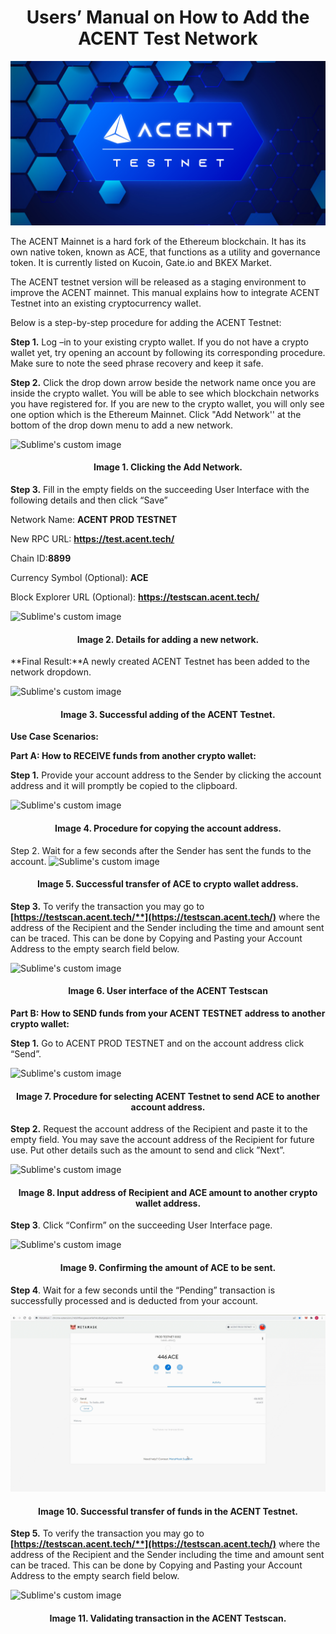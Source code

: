 ﻿<h1 align="center">
Users’ Manual on How to Add the ACENT Test Network
</h1>

<p align="center">
  <img src="/images/AcentTestnetFeatured.jpg?raw=true" alt="Sublime's custom image"/>
</p>

The ACENT Mainnet is a hard fork of the Ethereum blockchain. It has its own native token, known as ACE, that functions as a utility and governance token. It is currently listed on Kucoin, Gate.io and BKEX Market.

The ACENT testnet version will be released as a staging environment to improve the ACENT mainnet. This manual explains how to integrate ACENT Testnet into an existing cryptocurrency wallet.

Below is a step-by-step procedure for adding the ACENT Testnet:

**Step 1.** Log –in to your existing crypto wallet. If you do not have a crypto wallet yet, try opening an account by following its corresponding procedure. Make sure to note the seed phrase recovery and keep it safe.

**Step 2.** Click the drop down arrow beside the network name once you are inside the crypto wallet. You will be able to see which blockchain networks you have registered for. If you are new to the crypto wallet, you will only see one option which is the Ethereum Mainnet. Click "Add Network'' at the bottom of the drop down menu to add a new network.

<img src="/images/Image1.gif?raw=true" alt="Sublime's custom image"/>

<h4 align="center">
Image 1. Clicking the Add Network.
</h4>

**Step 3.** Fill in the empty fields on the succeeding User Interface with the following details and then click “Save”

Network Name: **ACENT PROD TESTNET**

New RPC URL: **https://test.acent.tech/**

Chain ID:**8899**

Currency Symbol (Optional): **ACE**

Block Explorer URL (Optional): **https://testscan.acent.tech/**

<img src="/images/Image2.gif?raw=true" alt="Sublime's custom image"/>

<h4 align="center">
Image 2. Details for adding a new network.
</h4>

**Final Result:**A newly created ACENT Testnet has been added to the network dropdown.

<img src="/images/Image3.gif?raw=true" alt="Sublime's custom image"/>

<h4 align="center">
Image 3. Successful adding of the ACENT Testnet.
</h4>

**Use Case Scenarios:**

**Part A: How  to RECEIVE funds from another crypto wallet:**

**Step 1.** Provide your account address to the Sender by clicking the account address  and it will promptly be copied to the clipboard.

<img src="/images/Image4.gif?raw=true" alt="Sublime's custom image"/>

<h4 align="center">
Image 4. Procedure for copying the account address.
</h4> 
Step 2. Wait for a few seconds after the Sender has sent the funds to the account.

<img src="/images/Image5.gif?raw=true" alt="Sublime's custom image"/>

<h4 align="center">
Image 5. Successful transfer of ACE to crypto wallet address.
</h4> 

**Step 3.** To verify the transaction you may go to **[https://testscan.acent.tech/**](https://testscan.acent.tech/)** where the address of the Recipient and the Sender including the time and amount sent can be traced. This can be done by Copying and Pasting your Account Address to the empty search field below.

<img src="/images/Image6.gif?raw=true" alt="Sublime's custom image"/>

<h4 align="center">
Image 6. User interface of the ACENT Testscan
</h4> 

**Part B: How to SEND funds from your ACENT TESTNET address  to another crypto wallet:**

**Step 1.** Go to ACENT PROD TESTNET and on the  account address click “Send”.

<img src="/images/Image7.gif?raw=true" alt="Sublime's custom image"/>

<h4 align="center">
Image 7. Procedure for selecting ACENT Testnet to send ACE to another account address.
</h4> 

**Step 2.** Request the account address of the Recipient and paste it to the empty field. You may save the account address of the Recipient for future use. Put other details such as the amount to send and click ”Next”.

<img src="/images/Image8.gif?raw=true" alt="Sublime's custom image"/>

<h4 align="center">
Image 8. Input address of Recipient and ACE amount to another crypto wallet address.
</h4> 

**Step 3**. Click “Confirm” on the succeeding User Interface page.

<img src="/images/Image9.gif?raw=true" alt="Sublime's custom image"/>

<h4 align="center">
Image 9. Confirming the amount of ACE to be sent.
</h4> 

**Step 4**. Wait for a few seconds until the “Pending” transaction is successfully processed and is deducted from your account.

<img src="/images/Image10.gif?raw=true" alt="Sublime's custom image"/>

<h4 align="center">
Image 10. Successful transfer of funds in the ACENT Testnet.
</h4> 

**Step 5.** To verify the transaction you may go to **[https://testscan.acent.tech/**](https://testscan.acent.tech/)** where the address of the Recipient and the Sender including the time and amount sent can be traced. This can be done by Copying and Pasting your Account Address to the empty search field below.

<img src="/images/Image11.gif?raw=true" alt="Sublime's custom image"/>

<h4 align="center">
Image 11. Validating transaction in the ACENT Testscan.
</h4> 

